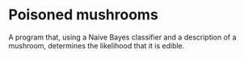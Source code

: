 # Poisoned mushrooms
A program that, using a Naive Bayes classifier and a description of a mushroom, determines the likelihood that it is edible.
